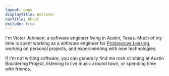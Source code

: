 ```yaml
---
layout: page
displayTitle: Welcome!
navTitle: About
exclude: true
---
```


I'm Victor Johnson, a software engineer living in Austin, Texas. Much of my time is spent working as a software engineer for [Progressive Leasing](https://progleasing.com/), working on personal projects, and experimenting with new technologies.

If I'm not writing software, you can generally find me rock climbing at Austin Bouldering Project, listening to live music around town, or spending time with friends.
